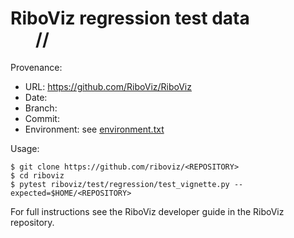 # RiboViz regression test data <DD>/<MM>/<YYYY>

Provenance:

* URL: https://github.com/RiboViz/RiboViz
* Date: <DATE>
* Branch: <BRANCH>
* Commit: <COMMIT-HASH>
* Environment: see [environment.txt](./environment.txt)

Usage:

```console
$ git clone https://github.com/riboviz/<REPOSITORY>
$ cd riboviz
$ pytest riboviz/test/regression/test_vignette.py --expected=$HOME/<REPOSITORY>
```

For full instructions see the RiboViz developer guide in the RiboViz repository.
